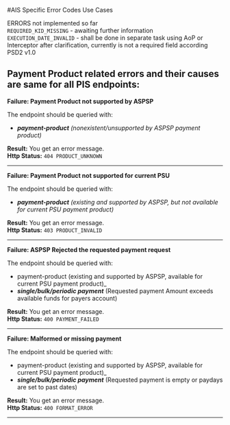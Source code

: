 #AIS Specific Error Codes Use Cases

  ERRORS not implemented so far  
 `REQUIRED_KID_MISSING`  - awaiting further information  
 `EXECUTION_DATE_INVALID` - shall be done in separate task using AoP or Interceptor after clarification, currently is not a required field according PSD2 v1.0
 
 Payment Product related errors and their causes are same for all PIS endpoints:
  -------------
 **Failure: Payment Product not supported by ASPSP**
   
   The endpoint should be queried with:
   * _**payment-product** (nonexistent/unsupported by ASPSP payment product)_
  
   **Result:** You get an error message.   
   **Http Status:** `404 PRODUCT_UNKNOWN`
      
  -------------
  **Failure: Payment Product not supported for current PSU**
   
   The endpoint should be queried with:
   * _**payment-product** (existing and supported by ASPSP, but not available for current PSU payment product)_
   
   **Result:** You get an error message.   
   **Http Status:** `403 PRODUCT_INVALID`
     
  -------------
  **Failure: ASPSP Rejected the requested payment request**
   
   The endpoint should be queried with:
   * payment-product (existing and supported by ASPSP, available for current PSU payment product)_
   * _**single/bulk/periodic payment**_ (Requested payment Amount exceeds available funds for payers account)
   
   **Result:** You get an error message.   
   **Http Status:** `400 PAYMENT_FAILED`
   
  -------------
  **Failure: Malformed or missing payment**  
     
   The endpoint should be queried with:
   * payment-product (existing and supported by ASPSP, available for current PSU payment product)_
   * _**single/bulk/periodic payment**_ (Requested payment is empty or paydays are set to past dates)
     
   **Result:** You get an error message.   
   **Http Status:** `400 FORMAT_ERROR`
 
 -----------------------
